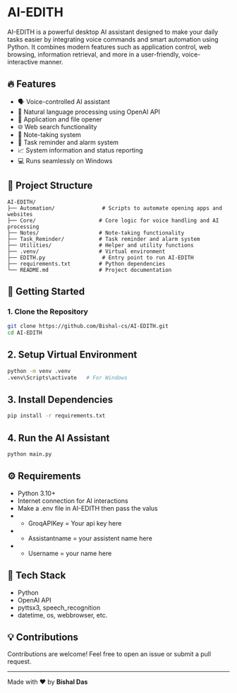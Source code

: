 # AI-EDITH

AI-EDITH is a powerful desktop AI assistant designed to make your daily tasks easier by integrating voice commands and smart automation using Python. It combines modern features such as application control, web browsing, information retrieval, and more in a user-friendly, voice-interactive manner.

## 🔥 Features
- 🗣️ Voice-controlled AI assistant
- 💬 Natural language processing using OpenAI API
- 📂 Application and file opener
- 🌐 Web search functionality
- 📑 Note-taking system
- 🔔 Task reminder and alarm system
- 📈 System information and status reporting
- 💻 Runs seamlessly on Windows

## 📂 Project Structure
```
AI-EDITH/
├── Automation/               # Scripts to automate opening apps and websites
├── Core/                    # Core logic for voice handling and AI processing
├── Notes/                   # Note-taking functionality
├── Task_Reminder/           # Task reminder and alarm system
├── Utilities/               # Helper and utility functions
├── .venv/                   # Virtual environment
├── EDITH.py                  # Entry point to run AI-EDITH
├── requirements.txt         # Python dependencies
└── README.md                # Project documentation
```

## 🚀 Getting Started
### 1. Clone the Repository
```bash
git clone https://github.com/Bishal-cs/AI-EDITH.git
cd AI-EDITH
```

## 2. Setup Virtual Environment
```bash
python -m venv .venv
.venv\Scripts\activate   # For Windows
```

## 3. Install Dependencies
```bash
pip install -r requirements.txt
```

## 4. Run the AI Assistant
```bash
python main.py
```

## ⚙️ Requirements
- Python 3.10+
- Internet connection for AI interactions
- Make a .env file in AI-EDITH then pass the valus 
- - GroqAPIKey = Your api key here 
- - Assistantname = your assistent name here 
- - Username = your name here

## 🤖 Tech Stack
- Python
- OpenAI API
- pyttsx3, speech_recognition
- datetime, os, webbrowser, etc.

## 💡 Contributions
Contributions are welcome! Feel free to open an issue or submit a pull request.

---
Made with ❤️ by **Bishal Das**

